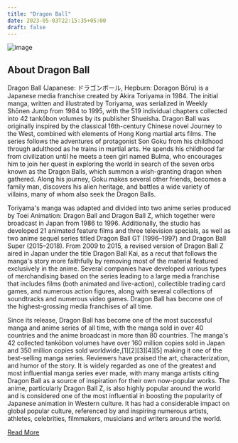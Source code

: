 ```yaml
---
title: "Dragon Ball"
date: 2023-05-03T22:15:35+05:00
draft: false
---
```


![image](./images/dragon-ball.jpg)

## About Dragon Ball

Dragon Ball (Japanese: ドラゴンボール, Hepburn: Doragon Bōru) is a Japanese media franchise created by Akira Toriyama in 1984. The initial manga, written and illustrated by Toriyama, was serialized in Weekly Shōnen Jump from 1984 to 1995, with the 519 individual chapters collected into 42 tankōbon volumes by its publisher Shueisha. Dragon Ball was originally inspired by the classical 16th-century Chinese novel Journey to the West, combined with elements of Hong Kong martial arts films. The series follows the adventures of protagonist Son Goku from his childhood through adulthood as he trains in martial arts. He spends his childhood far from civilization until he meets a teen girl named Bulma, who encourages him to join her quest in exploring the world in search of the seven orbs known as the Dragon Balls, which summon a wish-granting dragon when gathered. Along his journey, Goku makes several other friends, becomes a family man, discovers his alien heritage, and battles a wide variety of villains, many of whom also seek the Dragon Balls.

Toriyama's manga was adapted and divided into two anime series produced by Toei Animation: Dragon Ball and Dragon Ball Z, which together were broadcast in Japan from 1986 to 1996. Additionally, the studio has developed 21 animated feature films and three television specials, as well as two anime sequel series titled Dragon Ball GT (1996–1997) and Dragon Ball Super (2015–2018). From 2009 to 2015, a revised version of Dragon Ball Z aired in Japan under the title Dragon Ball Kai, as a recut that follows the manga's story more faithfully by removing most of the material featured exclusively in the anime. Several companies have developed various types of merchandising based on the series leading to a large media franchise that includes films (both animated and live-action), collectible trading card games, and numerous action figures, along with several collections of soundtracks and numerous video games. Dragon Ball has become one of the highest-grossing media franchises of all time.

Since its release, Dragon Ball has become one of the most successful manga and anime series of all time, with the manga sold in over 40 countries and the anime broadcast in more than 80 countries. The manga's 42 collected tankōbon volumes have over 160 million copies sold in Japan and 350 million copies sold worldwide,[1][2][3][4][5] making it one of the best-selling manga series. Reviewers have praised the art, characterization, and humor of the story. It is widely regarded as one of the greatest and most influential manga series ever made, with many manga artists citing Dragon Ball as a source of inspiration for their own now-popular works. The anime, particularly Dragon Ball Z, is also highly popular around the world and is considered one of the most influential in boosting the popularity of Japanese animation in Western culture. It has had a considerable impact on global popular culture, referenced by and inspiring numerous artists, athletes, celebrities, filmmakers, musicians and writers around the world.

[Read More](https://en.wikipedia.org/wiki/Dragon_Ball)